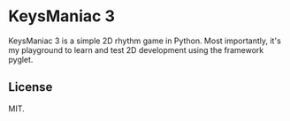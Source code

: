 # KeysManiac 3

KeysManiac 3 is a simple 2D rhythm game in Python. Most importantly, it's my
playground to learn and test 2D development using the framework pyglet.

## License

MIT.
